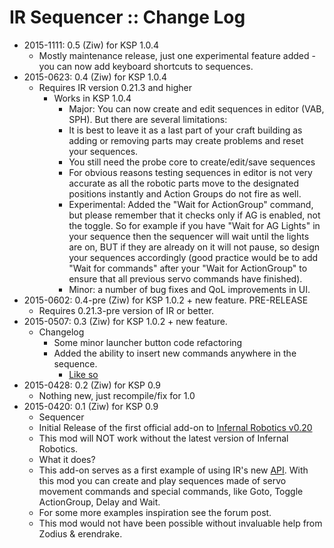 # IR Sequencer :: Change Log

* 2015-1111: 0.5 (Ziw) for KSP 1.0.4
	+ Mostly maintenance release, just one experimental feature added - you can now add keyboard shortcuts to sequences.
* 2015-0623: 0.4 (Ziw) for KSP 1.0.4
	+ Requires IR version 0.21.3 and higher
		- Works in KSP 1.0.4
			- Major: You can now create and edit sequences in editor (VAB, SPH). But there are several limitations:
			- It is best to leave it as a last part of your craft building as adding or removing parts may create problems and reset your sequences.
			- You still need the probe core to create/edit/save sequences
			- For obvious reasons testing sequences in editor is not very accurate as all the robotic parts move to the designated positions instantly and Action Groups do not fire as well.
			- Experimental: Added the "Wait for ActionGroup" command, but please remember that it checks only if AG is enabled, not the toggle. So for example if you have "Wait for AG Lights" in your sequence then the sequencer will wait until the lights are on, BUT if they are already on it will not pause, so design your sequences accordingly (good practice would be to add "Wait for commands" after your "Wait for ActionGroup" to ensure that all previous servo commands have finished).
			- Minor: a number of bug fixes and QoL improvements in UI.
* 2015-0602: 0.4-pre (Ziw) for KSP 1.0.2 + new feature. PRE-RELEASE
	+ Requires 0.21.3-pre version of IR or better.
* 2015-0507: 0.3 (Ziw) for KSP 1.0.2 + new feature.
	+ Changelog
		- Some minor launcher button code refactoring
		- Added the ability to insert new commands anywhere in the sequence.
			- [Like so](http://i.imgur.com/H82ucmx.jpg)
* 2015-0428: 0.2 (Ziw) for KSP 0.9
	+ Nothing new, just recompile/fix for 1.0
* 2015-0420: 0.1 (Ziw) for KSP 0.9
	+ Sequencer
	+ Initial Release of the first official add-on to [Infernal Robotics v0.20](http://forum.kerbalspaceprogram.com/threads/116064)
	+ This mod will NOT work without the latest version of Infernal Robotics.
	+ What it does?
	+ This add-on serves as a first example of using IR's new [API](https://github.com/MagicSmokeIndustries/InfernalRobotics/wiki/Using-the-IR-API). With this mod you can create and play sequences made of servo movement commands and special commands, like Goto, Toggle ActionGroup, Delay and Wait.
	+ For some more examples inspiration see the forum post.
	+ This mod would not have been possible without invaluable help from Zodius & erendrake.

